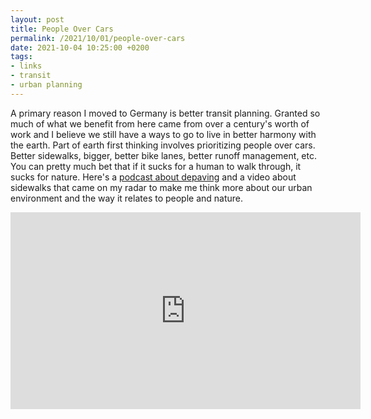 ```yaml
---
layout: post
title: People Over Cars
permalink: /2021/10/01/people-over-cars
date: 2021-10-04 10:25:00 +0200
tags:
- links
- transit
- urban planning
---
```


A primary reason I moved to Germany is better transit planning. Granted so much of what we benefit from here came from over a century's worth of work and I believe we still have a ways to go to live in better harmony with the earth. Part of earth first thinking involves prioritizing people over cars. Better sidewalks, bigger, better bike lanes, better runoff management, etc. You can pretty much bet that if it sucks for a human to walk through, it sucks for nature. Here's a [podcast about depaving](https://overcast.fm/+BWmG_boAk) and a video about sidewalks that came on my radar to make me think more about our urban environment and the way it relates to people and nature. 

<iframe width="560" height="315" src="https://www.youtube-nocookie.com/embed/9OfBpQgLXUc" title="YouTube video player" frameborder="0" allow="accelerometer; autoplay; clipboard-write; encrypted-media; gyroscope; picture-in-picture" allowfullscreen></iframe>
